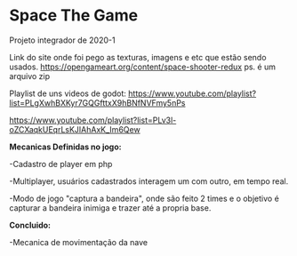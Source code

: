 # Space The Game
 Projeto integrador de 2020-1

Link do site onde foi pego as texturas, imagens e etc que estão sendo usados.
https://opengameart.org/content/space-shooter-redux
ps. é um arquivo zip

Playlist de uns videos de godot:
https://www.youtube.com/playlist?list=PLgXwhBXKyr7GQGfttxX9hBNfNVFmy5nPs

https://www.youtube.com/playlist?list=PLv3l-oZCXaqkUEqrLsKJIAhAxK_Im6Qew



**Mecanicas Definidas no jogo:**

-Cadastro de player em php

-Multiplayer, usuários cadastrados interagem um com outro, em tempo real.

-Modo de jogo "captura a bandeira", onde são feito 2 times e o objetivo é capturar a bandeira inimiga e trazer até a propria base.



**Concluido:**

-Mecanica de movimentação da nave

